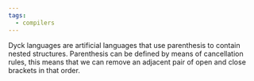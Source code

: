 ```yaml
---
tags:
  - compilers
---
```

Dyck languages are artificial languages that use parenthesis to contain nested structures. Parenthesis can be defined by means of cancellation rules, this means that we can remove an adjacent pair of open and close brackets in that order.
